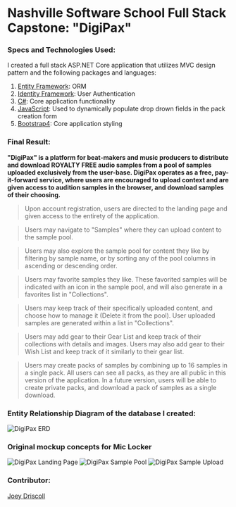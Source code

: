 # Nashville Software School Full Stack Capstone: "DigiPax"

### Specs and Technologies Used:

I created a full stack ASP.NET Core application that utilizes MVC design pattern and the following packages and languages:

1. [Entity Framework](https://docs.microsoft.com/en-us/ef/): ORM
2. [Identity Framework](https://docs.microsoft.com/en-us/aspnet/identity/overview/getting-started/introduction-to-aspnet-identity): User Authentication
3. [C#](https://docs.microsoft.com/en-us/dotnet/csharp/): Core application functionality
4. [JavaScript](https://www.javascript.com/): Used to dynamically populate drop drown fields in the pack creation form
5. [Bootstrap4](https://getbootstrap.com/): Core application styling

### Final Result:

**"DigiPax" is a platform for beat-makers and music producers to distribute and download ROYALTY FREE audio samples from a pool of samples uploaded exclusively from the user-base. DigiPax operates as a free, pay-it-forward service, where users are encouraged to upload context and are given access to audition samples in the browser, and download samples of their choosing.**

> Upon account registration, users are directed to the landing page and given access to the entirety of the application.

> Users may navigate to "Samples" where they can upload content to the sample pool.

> Users may also explore the sample pool for content they like by filtering by  sample name, or by sorting any of the pool columns in ascending or descending order.

> Users may favorite samples they like. These favorited samples will be indicated with an icon in the sample pool, and will also generate in a favorites list in "Collections".

> Users may keep track of their specifically uploaded content, and choose how to manage it (Delete it from the pool). User uploaded samples are generated within a list in "Collections".

> Users may add gear to their Gear List and keep track of their collections with details and images. Users may also add gear to their Wish List and keep track of it similarly to their gear list.

> Users may create packs of samples by combining up to 16 samples in a single pack. All users can see all packs, as they are all public in this version of the application. In a future version, users will be able to create private packs, and download a pack of samples as a single download.

### Entity Relationship Diagram of the database I created:

![DigiPax ERD](./wwwroot/img/ERD.png)

### Original mockup concepts for Mic Locker

![DigiPax Landing Page](./src/img/LandingPage.png)
![DigiPax Sample Pool](./src/img/SamplePool.png)
![DigiPax Sample Upload](./src/img/SampleUpload.png)



### Contributor:

[Joey Driscoll](https://github.com/Jdriscoll1993)
